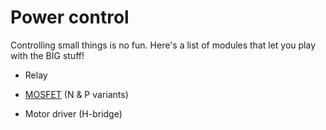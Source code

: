 # Power control

Controlling small things is no fun. Here's a list of modules that let you play with the BIG stuff!

* Relay

* [MOSFET](MOSFET/MOSFET.md) (N & P variants)

* Motor driver (H-bridge)


